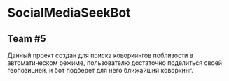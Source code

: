 # SocialMediaSeekBot
## Team #5 
Данный проект создан для поиска коворкингов поблизости в автоматическом режиме, пользователю достаточно поделиться своей геопозицией, и бот подберет  для него ближайший коворкинг.
